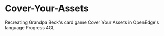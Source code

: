 # Cover-Your-Assets
Recreating Grandpa Beck's card game Cover Your Assets in OpenEdge's language Progress 4GL
